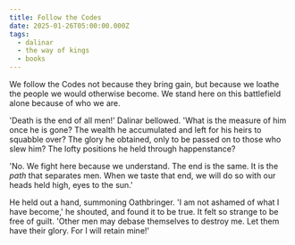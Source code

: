 ```yaml
---
title: Follow the Codes
date: 2025-01-26T05:00:00.000Z
tags:
  - dalinar
  - the way of kings
  - books
---
```

We follow the Codes not because they bring gain, but because we loathe the people we would otherwise become. We stand here on this battlefield alone because of who we are.

'Death is the end of all men!' Dalinar bellowed. 'What is the measure of him once he is gone? The wealth he accumulated and left for his heirs to squabble over? The glory he obtained, only to be passed on to those who slew him? The lofty positions he held through happenstance?

'No. We fight here because we understand. The end is the same. It is the *path* that separates men. When we taste that end, we will do so with our heads held high, eyes to the sun.'

He held out a hand, summoning Oathbringer. 'I am not ashamed of what I have become,' he shouted, and found it to be true. It felt so strange to be free of guilt. 'Other men may debase themselves to destroy me. Let them have their glory. For I will retain mine!'
